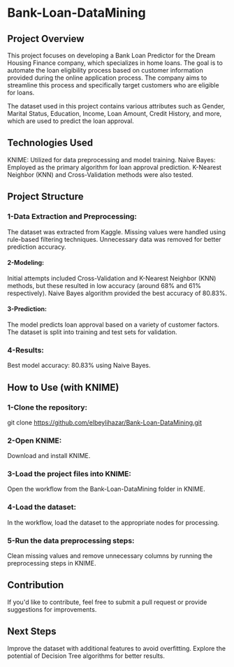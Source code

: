 # Bank-Loan-DataMining
## Project Overview 

This project focuses on developing a Bank Loan Predictor for the Dream Housing Finance company, which specializes in home loans. The goal is to automate the loan eligibility process based on customer information provided during the online application process. The company aims to streamline this process and specifically target customers who are eligible for loans.

The dataset used in this project contains various attributes such as Gender, Marital Status, Education, Income, Loan Amount, Credit History, and more, which are used to predict the loan approval.

## Technologies Used

KNIME: Utilized for data preprocessing and model training.
Naive Bayes: Employed as the primary algorithm for loan approval prediction.
K-Nearest Neighbor (KNN) and Cross-Validation methods were also tested.

## Project Structure

### 1-Data Extraction and Preprocessing:
The dataset was extracted from Kaggle.
Missing values were handled using rule-based filtering techniques.
Unnecessary data was removed for better prediction accuracy.
#### 2-Modeling:
Initial attempts included Cross-Validation and K-Nearest Neighbor (KNN) methods, but these resulted in low accuracy (around 68% and 61% respectively).
Naive Bayes algorithm provided the best accuracy of 80.83%.
#### 3-Prediction:
The model predicts loan approval based on a variety of customer factors.
The dataset is split into training and test sets for validation.
### 4-Results:
Best model accuracy: 80.83% using Naive Bayes.

## How to Use (with KNIME)
### 1-Clone the repository:
git clone https://github.com/elbeylihazar/Bank-Loan-DataMining.git
### 2-Open KNIME:
Download and install KNIME.
### 3-Load the project files into KNIME:
Open the workflow from the Bank-Loan-DataMining folder in KNIME.
### 4-Load the dataset:
In the workflow, load the dataset to the appropriate nodes for processing.
### 5-Run the data preprocessing steps:
Clean missing values and remove unnecessary columns by running the preprocessing steps in KNIME.

## Contribution

If you'd like to contribute, feel free to submit a pull request or provide suggestions for improvements.


## Next Steps

Improve the dataset with additional features to avoid overfitting.
Explore the potential of Decision Tree algorithms for better results.





 
